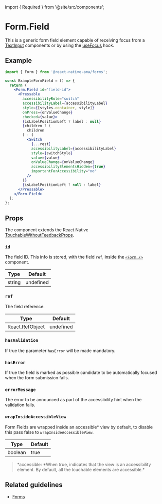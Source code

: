 import { Required } from '@site/src/components';

# Form.Field

This is a generic form field element capable of receiving focus from a [TextInput](./TextInput.mdx) components or by using the [useFocus](/core/hooks/useFocus) hook.

## Example

```jsx
import { Form } from '@react-native-ama/forms';

const ExampleFormField = () => {
  return (
    <Form.Field id="field-id">
      <Pressable
        accessibilityRole="switch"
        accessibilityLabel={accessibilityLabel}
        style={[styles.container, style]}
        onPress={onValueChange}
        checked={value}>
        {isLabelPositionLeft ? label : null}
        {children ? (
          children
        ) : (
          <Switch
            {...rest}
            accessibilityLabel={accessibilityLabel}
            style={switchStyle}
            value={value}
            onValueChange={onValueChange}
            accessibilityElementsHidden={true}
            importantForAccessibility="no"
          />
        )}
        {isLabelPositionLeft ? null : label}
      </Pressable>
    </Form.Field>
  );
};
```

## Props

The component extends the React Native [TouchableWithoutFeedbackProps](https://reactnative.dev/docs/touchablewithoutfeedback#props).

### `id`

The field ID. This info is stored, with the field `ref`, inside the [`<Form />`](./Form) component.

| Type   | Default   |
| ------ | --------- |
| string | undefined |

### `ref`

The field reference.

| Type            | Default   |
| --------------- | --------- |
| React.RefObject | undefined |

### `hasValidation`

If true the parameter `hasError` will be made mandatory.

### `hasError`

If true the field is marked as possible candidate to be automatically focused when the form submission fails.

### `errorMessage`

The error to be announced as part of the accessibility hint when the validation fails.

### `wrapInsideAccessibleView`

Form Fields are wrapped inside an accessible\* view by default, to disable this pass false to `wrapInsideAccessibleView`.

| Type    | Default |
| ------- | ------- |
| boolean | true    |

> *accessible: *When true, indicates that the view is an accessibility element. By default, all the touchable elements are accessible.\*

## Related guidelines

- [Forms](../guidelines/forms)
